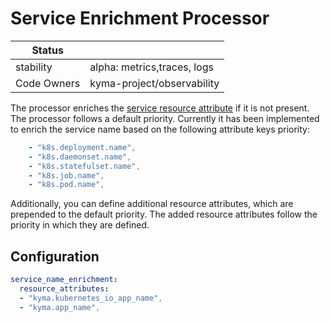 # Service Enrichment Processor

| Status      |                             |
|-------------|-----------------------------|
| stability   | alpha: metrics,traces, logs |
| Code Owners | kyma-project/observability  |

The processor enriches the [service resource attribute](https://opentelemetry.io/docs/specs/semconv/resource/#service) if it is not present. The processor follows a default priority. Currently it
has been implemented to enrich the service name based on the following attribute keys priority:
```yaml
    - "k8s.deployment.name",
    - "k8s.daemonset.name",
    - "k8s.statefulset.name",
    - "k8s.job.name",
    - "k8s.pod.name",
```

Additionally, you can define additional resource attributes, which are prepended to the default priority. The added resource attributes follow the priority in which they are defined.

## Configuration

```yaml
service_name_enrichment:
  resource_attributes:
  - "kyma.kubernetes_io_app_name",
  - "kyma.app_name",
```